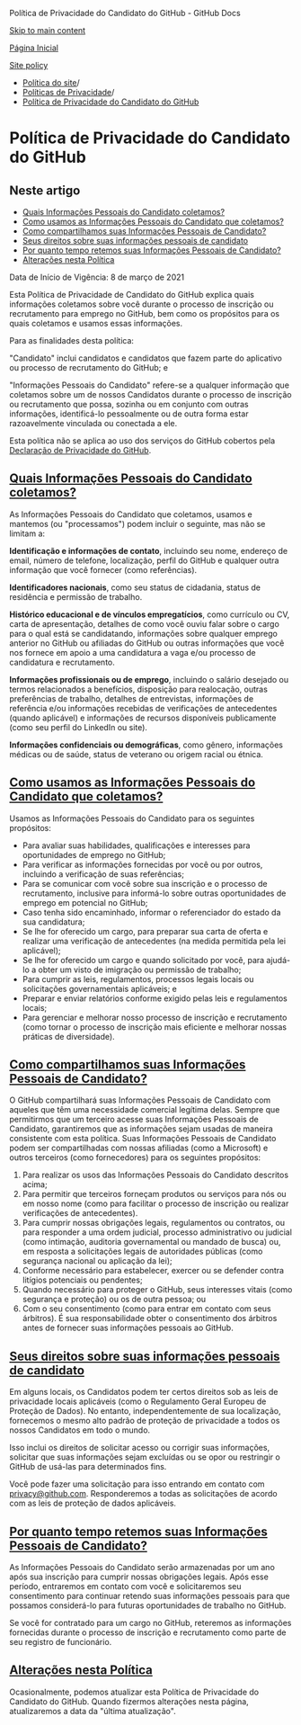 Política de Privacidade do Candidato do GitHub - GitHub Docs

[Skip to main content](#main-content)

[Página Inicial](/pt)

[Site policy](/pt/site-policy)

* [Política do site](/pt/site-policy)/
* [Políticas de Privacidade](/pt/site-policy/privacy-policies)/
* [Política de Privacidade do Candidato do GitHub](/pt/site-policy/privacy-policies/github-candidate-privacy-policy)

Política de Privacidade do Candidato do GitHub
==========

Neste artigo
----------

* [Quais Informações Pessoais do Candidato coletamos?](#what-candidate-personal-information-do-we-collect)
* [Como usamos as Informações Pessoais do Candidato que coletamos?](#how-do-we-use-the-candidate-personal-information-we-collect)
* [Como compartilhamos suas Informações Pessoais de Candidato?](#how-do-we-share-your-candidate-personal-information)
* [Seus direitos sobre suas informações pessoais de candidato](#your-rights-to-your-candidate-personal-information)
* [Por quanto tempo retemos suas Informações Pessoais de Candidato?](#how-long-do-we-retain-your-candidate-personal-information)
* [Alterações nesta Política](#changes-to-this-policy)

Data de Início de Vigência: 8 de março de 2021

Esta Política de Privacidade de Candidato do GitHub explica quais informações coletamos sobre você durante o processo de inscrição ou recrutamento para emprego no GitHub, bem como os propósitos para os quais coletamos e usamos essas informações.

Para as finalidades desta política:

"Candidato" inclui candidatos e candidatos que fazem parte do aplicativo ou processo de recrutamento do GitHub; e

"Informações Pessoais do Candidato" refere-se a qualquer informação que coletamos sobre um de nossos Candidatos durante o processo de inscrição ou recrutamento que possa, sozinha ou em conjunto com outras informações, identificá-lo pessoalmente ou de outra forma estar razoavelmente vinculada ou conectada a ele.

Esta política não se aplica ao uso dos serviços do GitHub cobertos pela [Declaração de Privacidade do GitHub](/pt/site-policy/privacy-policies/github-privacy-statement).

[Quais Informações Pessoais do Candidato coletamos?](#what-candidate-personal-information-do-we-collect)
----------

As Informações Pessoais do Candidato que coletamos, usamos e mantemos (ou "processamos") podem incluir o seguinte, mas não se limitam a:

**Identificação e informações de contato**, incluindo seu nome, endereço de email, número de telefone, localização, perfil do GitHub e qualquer outra informação que você fornecer (como referências).

**Identificadores nacionais**, como seu status de cidadania, status de residência e permissão de trabalho.

**Histórico educacional e de vínculos empregatícios**, como currículo ou CV, carta de apresentação, detalhes de como você ouviu falar sobre o cargo para o qual está se candidatando, informações sobre qualquer emprego anterior no GitHub ou afiliadas do GitHub ou outras informações que você nos fornece em apoio a uma candidatura a vaga e/ou processo de candidatura e recrutamento.

**Informações profissionais ou de emprego**, incluindo o salário desejado ou termos relacionados a benefícios, disposição para realocação, outras preferências de trabalho, detalhes de entrevistas, informações de referência e/ou informações recebidas de verificações de antecedentes (quando aplicável) e informações de recursos disponíveis publicamente (como seu perfil do LinkedIn ou site).

**Informações confidenciais ou demográficas**, como gênero, informações médicas ou de saúde, status de veterano ou origem racial ou étnica.

[Como usamos as Informações Pessoais do Candidato que coletamos?](#how-do-we-use-the-candidate-personal-information-we-collect)
----------

Usamos as Informações Pessoais do Candidato para os seguintes propósitos:

* Para avaliar suas habilidades, qualificações e interesses para oportunidades de emprego no GitHub;
* Para verificar as informações fornecidas por você ou por outros, incluindo a verificação de suas referências;
* Para se comunicar com você sobre sua inscrição e o processo de recrutamento, inclusive para informá-lo sobre outras oportunidades de emprego em potencial no GitHub;
* Caso tenha sido encaminhado, informar o referenciador do estado da sua candidatura;
* Se lhe for oferecido um cargo, para preparar sua carta de oferta e realizar uma verificação de antecedentes (na medida permitida pela lei aplicável);
* Se lhe for oferecido um cargo e quando solicitado por você, para ajudá-lo a obter um visto de imigração ou permissão de trabalho;
* Para cumprir as leis, regulamentos, processos legais locais ou solicitações governamentais aplicáveis; e
* Preparar e enviar relatórios conforme exigido pelas leis e regulamentos locais;
* Para gerenciar e melhorar nosso processo de inscrição e recrutamento (como tornar o processo de inscrição mais eficiente e melhorar nossas práticas de diversidade).

[Como compartilhamos suas Informações Pessoais de Candidato?](#how-do-we-share-your-candidate-personal-information)
----------

O GitHub compartilhará suas Informações Pessoais de Candidato com aqueles que têm uma necessidade comercial legítima delas. Sempre que permitirmos que um terceiro acesse suas Informações Pessoais de Candidato, garantiremos que as informações sejam usadas de maneira consistente com esta política. Suas Informações Pessoais de Candidato podem ser compartilhadas com nossas afiliadas (como a Microsoft) e outros terceiros (como fornecedores) para os seguintes propósitos:

1. Para realizar os usos das Informações Pessoais do Candidato descritos acima;
2. Para permitir que terceiros forneçam produtos ou serviços para nós ou em nosso nome (como para facilitar o processo de inscrição ou realizar verificações de antecedentes).
3. Para cumprir nossas obrigações legais, regulamentos ou contratos, ou para responder a uma ordem judicial, processo administrativo ou judicial (como intimação, auditoria governamental ou mandado de busca) ou, em resposta a solicitações legais de autoridades públicas (como segurança nacional ou aplicação da lei);
4. Conforme necessário para estabelecer, exercer ou se defender contra litígios potenciais ou pendentes;
5. Quando necessário para proteger o GitHub, seus interesses vitais (como segurança e proteção) ou os de outra pessoa; ou
6. Com o seu consentimento (como para entrar em contato com seus árbitros). É sua responsabilidade obter o consentimento dos árbitros antes de fornecer suas informações pessoais ao GitHub.

[Seus direitos sobre suas informações pessoais de candidato](#your-rights-to-your-candidate-personal-information)
----------

Em alguns locais, os Candidatos podem ter certos direitos sob as leis de privacidade locais aplicáveis (como o Regulamento Geral Europeu de Proteção de Dados). No entanto, independentemente de sua localização, fornecemos o mesmo alto padrão de proteção de privacidade a todos os nossos Candidatos em todo o mundo.

Isso inclui os direitos de solicitar acesso ou corrigir suas informações, solicitar que suas informações sejam excluídas ou se opor ou restringir o GitHub de usá-las para determinados fins.

Você pode fazer uma solicitação para isso entrando em contato com [privacy@github.com](mailto:privacy@github.com). Responderemos a todas as solicitações de acordo com as leis de proteção de dados aplicáveis.

[Por quanto tempo retemos suas Informações Pessoais de Candidato?](#how-long-do-we-retain-your-candidate-personal-information)
----------

As Informações Pessoais do Candidato serão armazenadas por um ano após sua inscrição para cumprir nossas obrigações legais. Após esse período, entraremos em contato com você e solicitaremos seu consentimento para continuar retendo suas informações pessoais para que possamos considerá-lo para futuras oportunidades de trabalho no GitHub.

Se você for contratado para um cargo no GitHub, reteremos as informações fornecidas durante o processo de inscrição e recrutamento como parte de seu registro de funcionário.

[Alterações nesta Política](#changes-to-this-policy)
----------

Ocasionalmente, podemos atualizar esta Política de Privacidade do Candidato do GitHub. Quando fizermos alterações nesta página, atualizaremos a data da "última atualização".
